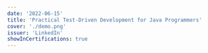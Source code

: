 ```yaml
---
date: '2022-06-15'
title: 'Practical Test-Driven Development for Java Programmers'
cover: './demo.png'
issuer: 'LinkedIn'
showInCertifications: true
---
```

